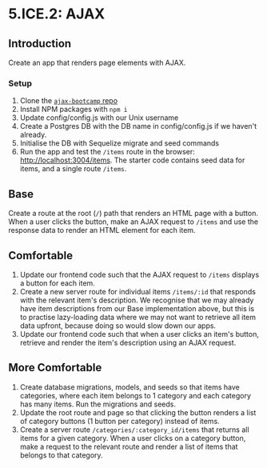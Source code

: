 # 5.ICE.2: AJAX

## Introduction

Create an app that renders page elements with AJAX.

### Setup

1. Clone the [`ajax-bootcamp` repo](https://github.com/rocketacademy/ajax-bootcamp)
2. Install NPM packages with `npm i`
3. Update config/config.js with our Unix username
4. Create a Postgres DB with the DB name in config/config.js if we haven't already.
5. Initialise the DB with Sequelize migrate and seed commands
6. Run the app and test the `/items` route in the browser: [http://localhost:3004/items](http://localhost:3004/items). The starter code contains seed data for items, and a single route `/items`. 

## Base

Create a route at the root \(`/`\) path that renders an HTML page with a button. When a user clicks the button, make an AJAX request to `/items` and use the response data to render an HTML element for each item.

## Comfortable

1. Update our frontend code such that the AJAX request to `/items` displays a button for each item.
2. Create a new server route for individual items `/items/:id` that responds with the relevant item's description. We recognise that we may already have item descriptions from our Base implementation above, but this is to practise lazy-loading data where we may not want to retrieve all item data upfront, because doing so would slow down our apps.
3. Update our frontend code such that when a user clicks an item's button, retrieve and render the item's description using an AJAX request.

## More Comfortable

1. Create database migrations, models, and seeds so that items have categories, where each item belongs to 1 category and each category has many items. Run the migrations and seeds.
2. Update the root route and page so that clicking the button renders a list of category buttons \(1 button per category\) instead of items.
3. Create a server route `/categories/:category_id/items` that returns all items for a given category. When a user clicks on a category button, make a request to the relevant route and render a list of items that belongs to that category.

